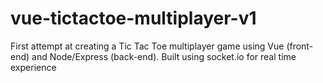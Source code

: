 # vue-tictactoe-multiplayer-v1
First attempt at creating a Tic Tac Toe multiplayer game using Vue (front-end) and Node/Express (back-end). Built using socket.io for real time experience

